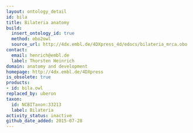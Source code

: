 ```yaml
---
layout: ontology_detail
id: bila
title: Bilateria anatomy
build:
  insert_ontology_id: true
  method: obo2owl
  source_url: http://4dx.embl.de/4DXpress_4d/edocs/bilateria_mrca.obo
contact:
  email: henrich@embl.de
  label: Thorsten Heinrich
domain: anatomy and development
homepage: http://4dx.embl.de/4DXpress
is_obsolete: true
products:
- id: bila.owl
replaced_by: uberon
taxon:
  id: NCBITaxon:33213
  label: Bilateria
activity_status: inactive
github_date_added: 2015-07-28
---
```

